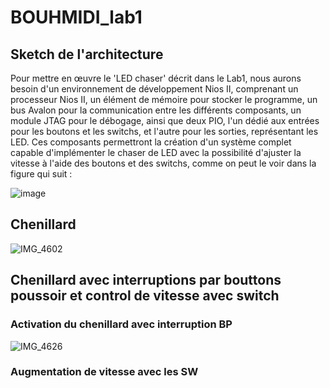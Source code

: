 # BOUHMIDI_lab1
## Sketch de l'architecture

Pour mettre en œuvre le 'LED chaser' décrit dans le Lab1, nous aurons besoin d'un environnement de développement Nios II, comprenant un processeur Nios II, un élément de mémoire pour stocker le programme, un bus Avalon pour la communication entre les différents composants, un module JTAG pour le débogage, ainsi que deux PIO, l'un dédié aux entrées pour les boutons et les switchs, et l'autre pour les sorties, représentant les LED. Ces composants permettront la création d'un système complet capable d'implémenter le chaser de LED avec la possibilité d'ajuster la vitesse à l'aide des boutons et des switchs, comme on peut le voir dans la figure qui suit :

![image](https://github.com/ESN2024/BOUHMIDI_lab1/assets/144927751/bf559541-59b8-40cd-966e-a6438853dfff)
## Chenillard
![IMG_4602](https://github.com/ESN2024/BOUHMIDI_lab1/assets/144927751/004a02d7-7741-4a00-90f4-10ebc6e0e8db)
## Chenillard avec interruptions par bouttons poussoir et control de vitesse avec switch
### Activation du chenillard avec interruption BP
![IMG_4626](https://github.com/ESN2024/BOUHMIDI_lab1/assets/144927751/55f8f93f-3ccd-4e19-9a9e-b295645df32e)
### Augmentation de vitesse avec les SW



